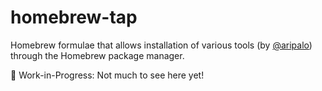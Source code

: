 # homebrew-tap

Homebrew formulae that allows installation of various tools (by [@aripalo](github.com/aripalo/)) through the Homebrew package manager. 

🚧 Work-in-Progress: Not much to see here yet!
